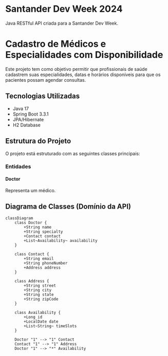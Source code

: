 # Santander Dev Week 2024

Java RESTful API criada para a Santander Dev Week.

# Cadastro de Médicos e Especialidades com Disponibilidade

Este projeto tem como objetivo permitir que profissionais de saúde cadastrem suas especialidades, datas e horários disponíveis para que os pacientes possam agendar consultas.

## Tecnologias Utilizadas

- Java 17
- Spring Boot 3.3.1
- JPA/Hibernate
- H2 Database

## Estrutura do Projeto

O projeto está estruturado com as seguintes classes principais:

### Entidades

#### Doctor

Representa um médico.

## Diagrama de Classes (Domínio da API)

```mermaid
classDiagram
    class Doctor {       
        +String name
        +String specialty
        +Contact contact
        +List~Availability~ availability
    }

    class Contact {
        +String email
        +String phoneNumber
        +Address address
    }

    class Address {
        +String street
        +String city
        +String state
        +String zipCode
    }

    class Availability {
        +Long id
        +LocalDate date
        +List~String~ timeSlots
    }
    
    Doctor "1" --> "1" Contact
    Contact "1" --> "1" Address
    Doctor "1" --> "*" Availability   

```
